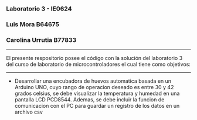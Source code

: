 ### Laboratorio 3 - IE0624 
### Luis Mora B64675
### Carolina Urrutia B77833 
--- 
El presente respositorio posee el código con la solución del laboratorio 3 del curso de laboratorio de microcontroladores el cual tiene como objetivos: 

--- 
- Desarrollar una encubadora de huevos automatica  basada en un Arduino UNO, cuyo rango de operacion deseado es entre 30 y 42 grados celsius, se  debe visualizar la temperatura y humedad en una pantalla LCD PCD8544. Ademas, se debe incluir la funcion de comunicacion con el PC para guardar un registro de los datos en un archivo csv 
